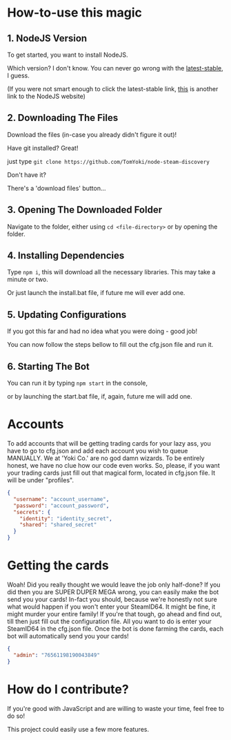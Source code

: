# How-to-use this magic

## 1. NodeJS Version
  To get started, you want to install NodeJS.

  Which version? I don't know. You can never go wrong with the [latest-stable](https://nodejs.org/en/), I guess.

  (If you were not smart enough to click the latest-stable link, [this](https://nodejs.org/en/) is another link to the NodeJS website)

## 2. Downloading The Files
  Download the files (in-case you already didn't figure it out)!

  Have git installed? Great!

  just type `git clone https://github.com/TomYoki/node-steam-discovery`

  Don't have it?

  There's a 'download files' button...

## 3. Opening The Downloaded Folder
  Navigate to the folder, either using `cd <file-directory>` or by opening the folder.

## 4. Installing Dependencies
  Type `npm i`, this will download all the necessary libraries. This may take a minute or two.

  Or just launch the install.bat file, if future me will ever add one.

## 5. Updating Configurations
  If you got this far and had no idea what you were doing - good job!

  You can now follow the steps bellow to fill out the cfg.json file and run it.

## 6. Starting The Bot
  You can run it by typing `npm start` in the console,

  or by launching the start.bat file, if, again, future me will add one.

# Accounts

To add accounts that will be getting trading cards for your lazy ass,
you have to go to cfg.json and add each account you wish to queue MANUALLY.
We at 'Yoki Co.' are no god damn wizards. To be entirely honest, we have no clue how our code even works.
So, please, if you want your trading cards just fill out that magical form, located in cfg.json file.
It will be under "profiles".

```json
{
  "username": "account_username",
  "password": "account_password",
  "secrets": {
    "identity": "identity_secret",
    "shared": "shared_secret"
  }
}
```

# Getting the cards

Woah! Did you really thought we would leave the job only half-done?
If you did then you are SUPER DUPER MEGA wrong, you can easily make the bot
send you your cards! In-fact you should, because we're honestly not sure what would happen
if you won't enter your SteamID64. It might be fine, it might murder your entire family!
If you're that tough, go ahead and find out, till then just fill out the configuration file.
All you want to do is enter your SteamID64 in the cfg.json file.
Once the bot is done farming the cards, each bot will automatically send you your cards!

```json
{
  "admin": "76561198190043849"
}
```

# How do I contribute?

If you're good with JavaScript and are willing to waste your time, feel free to do so!

This project could easily use a few more features.
